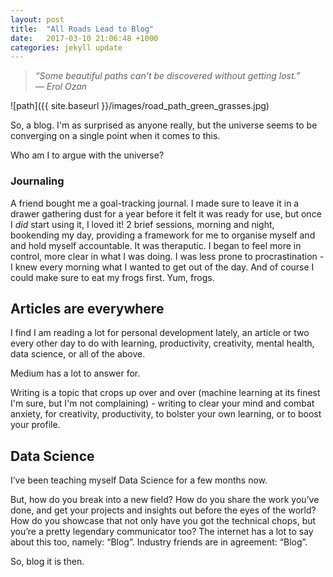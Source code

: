 ```yaml
---
layout: post
title:  "All Roads Lead to Blog"
date:   2017-03-10 21:06:48 +1000
categories: jekyll update
---
```


>_“Some beautiful paths can't be discovered without getting lost.”_  
>_― Erol Ozan_


![path]({{ site.baseurl }}/images/road_path_green_grasses.jpg)

So, a blog. I'm as surprised as anyone really, but the universe seems to be converging on a single point when it comes to this. 

Who am I to argue with the universe?

### Journaling
A friend bought me a goal-tracking journal. I made sure to leave it in a drawer gathering dust for a year before it felt it was ready for use, but once I _did_ start using it, I loved it! 2 brief sessions, morning and night, bookending my day, providing a framework for me to organise myself and and hold myself accountable. It was theraputic. I began to feel more in control, more clear in what I was doing. I was less prone to procrastination - I knew every morning what I wanted to get out of the day. And of course I could make sure to eat my frogs first. Yum, frogs.

## Articles are everywhere
I find I am reading a lot for personal development lately, an article or two every other day to do with learning, productivity, creativity, mental health, data science, or all of the above.  
  
Medium has a lot to answer for.  
  
Writing is a topic that crops up over and over (machine learning at its finest I'm sure, but I'm not complaining) - writing to clear your mind and combat anxiety, for creativity, productivity, to bolster your own learning, or to boost your profile. 

## Data Science
I’ve been teaching myself Data Science for a few months now. 

But, how do you break into a new field? How do you share the work you’ve done, and get your projects and insights out before the eyes of the world? How do you showcase that not only have you got the technical chops, but you’re a pretty legendary communicator too? The internet has a lot to say about this too, namely: “Blog”. Industry friends are in agreement: “Blog”.

So, blog it is then.
